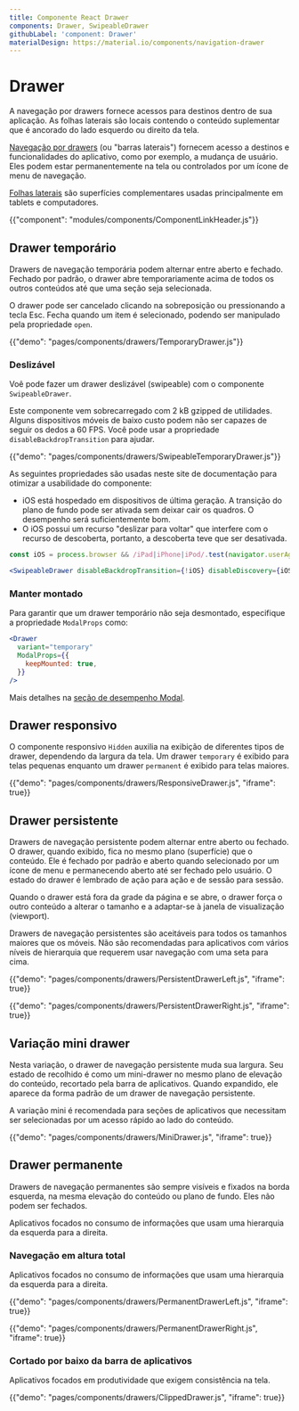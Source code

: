 ```yaml
---
title: Componente React Drawer
components: Drawer, SwipeableDrawer
githubLabel: 'component: Drawer'
materialDesign: https://material.io/components/navigation-drawer
---
```


# Drawer

<p class="description">A navegação por drawers fornece acessos para destinos dentro de sua aplicação. As folhas laterais são locais contendo o conteúdo suplementar que é ancorado do lado esquerdo ou direito da tela.</p>

[Navegação por drawers](https://material.io/design/components/navigation-drawer.html) (ou "barras laterais") fornecem acesso a destinos e funcionalidades do aplicativo, como por exemplo, a mudança de usuário. Eles podem estar permanentemente na tela ou controlados por um ícone de menu de navegação.

[Folhas laterais](https://material.io/design/components/sheets-side.html) são superfícies complementares usadas principalmente em tablets e computadores.

{{"component": "modules/components/ComponentLinkHeader.js"}}

## Drawer temporário

Drawers de navegação temporária podem alternar entre aberto e fechado. Fechado por padrão, o drawer abre temporariamente acima de todos os outros conteúdos até que uma seção seja selecionada.

O drawer pode ser cancelado clicando na sobreposição ou pressionando a tecla Esc. Fecha quando um item é selecionado, podendo ser manipulado pela propriedade `open`.

{{"demo": "pages/components/drawers/TemporaryDrawer.js"}}

### Deslizável

Voê pode fazer um drawer deslizável (swipeable) com o componente `SwipeableDrawer`.

Este componente vem sobrecarregado com 2 kB gzipped de utilidades. Alguns dispositivos móveis de baixo custo podem não ser capazes de seguir os dedos a 60 FPS. Você pode usar a propriedade `disableBackdropTransition` para ajudar.

{{"demo": "pages/components/drawers/SwipeableTemporaryDrawer.js"}}

As seguintes propriedades são usadas neste site de documentação para otimizar a usabilidade do componente:

- iOS está hospedado em dispositivos de última geração. A transição do plano de fundo pode ser ativada sem deixar cair os quadros. O desempenho será suficientemente bom.
- O iOS possui um recurso "deslizar para voltar" que interfere com o recurso de descoberta, portanto, a descoberta teve que ser desativada.

```jsx
const iOS = process.browser && /iPad|iPhone|iPod/.test(navigator.userAgent);

<SwipeableDrawer disableBackdropTransition={!iOS} disableDiscovery={iOS} />
```

### Manter montado

Para garantir que um drawer temporário não seja desmontado, especifique a propriedade `ModalProps` como:

```jsx
<Drawer
  variant="temporary"
  ModalProps={{
    keepMounted: true,
  }}
/>
```

Mais detalhes na [seção de desempenho Modal](/components/modal/#performance).

## Drawer responsivo

O componente responsivo `Hidden` auxilia na exibição de diferentes tipos de drawer, dependendo da largura da tela. Um drawer `temporary` é exibido para telas pequenas enquanto um drawer `permanent` é exibido para telas maiores.

{{"demo": "pages/components/drawers/ResponsiveDrawer.js", "iframe": true}}

## Drawer persistente

Drawers de navegação persistente podem alternar entre aberto ou fechado. O drawer, quando exibido, fica no mesmo plano (superfície) que o conteúdo. Ele é fechado por padrão e aberto quando selecionado por um ícone de menu e permanecendo aberto até ser fechado pelo usuário. O estado do drawer é lembrado de ação para ação e de sessão para sessão.

Quando o drawer está fora da grade da página e se abre, o drawer força o outro conteúdo a alterar o tamanho e a adaptar-se à janela de visualização (viewport).

Drawers de navegação persistentes são aceitáveis para todos os tamanhos maiores que os móveis. Não são recomendadas para aplicativos com vários níveis de hierarquia que requerem usar navegação com uma seta para cima.

{{"demo": "pages/components/drawers/PersistentDrawerLeft.js", "iframe": true}}

{{"demo": "pages/components/drawers/PersistentDrawerRight.js", "iframe": true}}

## Variação mini drawer

Nesta variação, o drawer de navegação persistente muda sua largura. Seu estado de recolhido é como um mini-drawer no mesmo plano de elevação do conteúdo, recortado pela barra de aplicativos. Quando expandido, ele aparece da forma padrão de um drawer de navegação persistente.

A variação mini é recomendada para seções de aplicativos que necessitam ser selecionadas por um acesso rápido ao lado do conteúdo.

{{"demo": "pages/components/drawers/MiniDrawer.js", "iframe": true}}

## Drawer permanente

Drawers de navegação permanentes são sempre visíveis e fixados na borda esquerda, na mesma elevação do conteúdo ou plano de fundo. Eles não podem ser fechados.

Aplicativos focados no consumo de informações que usam uma hierarquia da esquerda para a direita.

### Navegação em altura total

Aplicativos focados no consumo de informações que usam uma hierarquia da esquerda para a direita.

{{"demo": "pages/components/drawers/PermanentDrawerLeft.js", "iframe": true}}

{{"demo": "pages/components/drawers/PermanentDrawerRight.js", "iframe": true}}

### Cortado por baixo da barra de aplicativos

Aplicativos focados em produtividade que exigem consistência na tela.

{{"demo": "pages/components/drawers/ClippedDrawer.js", "iframe": true}}
